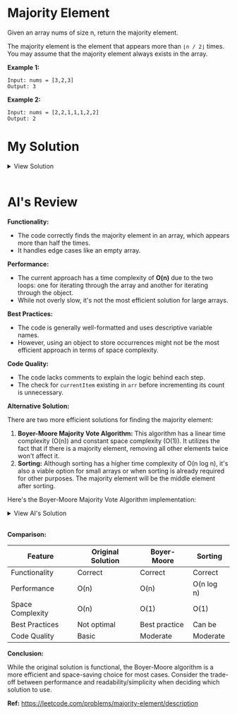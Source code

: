 # Majority Element

Given an array nums of size n, return the majority element.

The majority element is the element that appears more than `⌊n / 2⌋` times. You may assume that the majority element always exists in the array.

**Example 1:**

```
Input: nums = [3,2,3]
Output: 3
```

**Example 2:**

```
Input: nums = [2,2,1,1,1,2,2]
Output: 2
```

# My Solution

<details>
<summary>View Solution</summary>

```javascript
function majorityElement(arr = []) {
  const itemsCount = {};

  for (let i = 0; i < arr.length; i++) {
    const currentItem = arr[i];
    if (itemsCount[currentItem] in arr) {
      itemsCount[currentItem] += 1;
    } else {
      itemsCount[currentItem] = 1;
    }
  }

  let majority = arr[0];
  for (let [key, value] of Object.entries(itemsCount)) {
    if (value > itemsCount[majority]) majority = key;
  }

  return majority;
}
```

</details>
<br >

# AI's Review

**Functionality:**

- The code correctly finds the majority element in an array, which appears more than half the times.
- It handles edge cases like an empty array.

**Performance:**

- The current approach has a time complexity of **O(n)** due to the two loops: one for iterating through the array and another for iterating through the object.
- While not overly slow, it's not the most efficient solution for large arrays.

**Best Practices:**

- The code is generally well-formatted and uses descriptive variable names.
- However, using an object to store occurrences might not be the most efficient approach in terms of space complexity.

**Code Quality:**

- The code lacks comments to explain the logic behind each step.
- The check for `currentItem` existing in `arr` before incrementing its count is unnecessary.

**Alternative Solution:**

There are two more efficient solutions for finding the majority element:

1. **Boyer-Moore Majority Vote Algorithm:** This algorithm has a linear time complexity (O(n)) and constant space complexity (O(1)). It utilizes the fact that if there is a majority element, removing all other elements twice won't affect it.
2. **Sorting:** Although sorting has a higher time complexity of O(n log n), it's also a viable option for small arrays or when sorting is already required for other purposes. The majority element will be the middle element after sorting.

Here's the Boyer-Moore Majority Vote Algorithm implementation:

<details>
<summary>View AI's Solution</summary>

```javascript
function majorityElement(arr = []) {
  let count = 0,
    candidate = null;

  for (const num of arr) {
    if (count === 0) {
      candidate = num;
    }
    count += num === candidate ? 1 : -1;
  }

  return candidate;
}
```

</details>
<br >

**Comparison:**

| Feature          | Original Solution | Boyer-Moore   | Sorting    |
| ---------------- | ----------------- | ------------- | ---------- |
| Functionality    | Correct           | Correct       | Correct    |
| Performance      | O(n)              | O(n)          | O(n log n) |
| Space Complexity | O(n)              | O(1)          | O(1)       |
| Best Practices   | Not optimal       | Best practice | Can be     |
| Code Quality     | Basic             | Moderate      | Moderate   |

**Conclusion:**

While the original solution is functional, the Boyer-Moore algorithm is a more efficient and space-saving choice for most cases. Consider the trade-off between performance and readability/simplicity when deciding which solution to use.

**Ref:** https://leetcode.com/problems/majority-element/description
